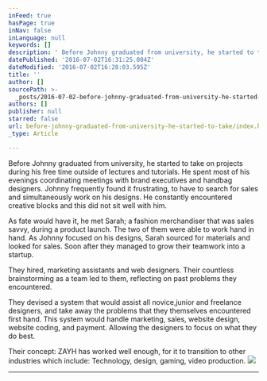 ```yaml
---
inFeed: true
hasPage: true
inNav: false
inLanguage: null
keywords: []
description: ' Before Johnny graduated from university, he started to take on projects during his free time outside of lectures and tutorials. He spent most of his evenings coordinating meetings with brand executives and handbag designers. Johnny frequently found it frustrating, to have to search for sales and simultaneously work on his designs. He constantly encountered creative blocks and this did not sit well with him. '
datePublished: '2016-07-02T16:31:25.004Z'
dateModified: '2016-07-02T16:28:03.595Z'
title: ''
author: []
sourcePath: >-
  _posts/2016-07-02-before-johnny-graduated-from-university-he-started-to-take.md
authors: []
publisher: null
starred: false
url: before-johnny-graduated-from-university-he-started-to-take/index.html
_type: Article

---
```

Before Johnny graduated from university, he started to take on projects during his free time outside of lectures and tutorials. He spent most of his evenings coordinating meetings with brand executives and handbag designers. Johnny frequently found it frustrating, to have to search for sales and simultaneously work on his designs. He constantly encountered creative blocks and this did not sit well with him. 

As fate would have it, he met Sarah; a fashion merchandiser that was sales savvy, during a product launch. The two of them were able to work hand in hand. As Johnny focused on his designs, Sarah sourced for materials and looked for sales. Soon after they managed to grow their teamwork into a startup.

They hired, marketing assistants and web designers. Their countless brainstorming as a team led to them, reflecting on past problems they encountered. 

They devised a system that would assist all novice,junior and freelance designers, and take away the problems that they themselves encountered first hand. This system would handle marketing, sales, website design, website coding, and payment. Allowing the designers to focus on what they do best. 

Their concept: ZAYH has worked well enough, for it to transition to other industries which include: Technology, design, gaming, video production. ![](https://the-grid-user-content.s3-us-west-2.amazonaws.com/215b4f16-0653-415a-a104-17bdd204bc3e.jpg)

****